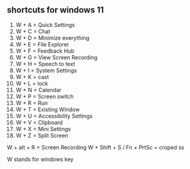 ## shortcuts for windows 11

1) W + A = Quick Settings 
2) W + C = Chat
3) W + D = Minimize everything
4) W + E = File Explorer
5) W + F = Feedback Hub
6) W + G = View Screen Recording
7) W + H = Speech to text
8) W + I  = System Settings
9) W + K = cast
10) W + L = lock
11) W + N = Calendar 
12) W + P = Screen switch
13) W + R = Run
14) W + T = Existing Window
15) W + U = Accessibility Settings
16) W + V = Clipboard
17) W + X = Mini Settings
18) W + Z = Split Screen

W + alt + R = Screen Recording 
W + Shift + S / Fn + PrtSc = croped ss


W stands for windows key
